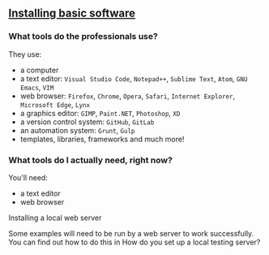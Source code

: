 ## [Installing basic software](https://developer.mozilla.org/en-US/docs/Learn/Getting_started_with_the_web/Installing_basic_software)

### What tools do the professionals use?

They use:
* a computer
* a text editor: `Visual Studio Code`, `Notepad++`, `Sublime Text`, `Atom`, `GNU Emacs`, `VIM`
* web browser: `Firefox`, `Chrome`, `Opera`, `Safari`, `Internet Explorer`, `Microsoft Edge`, `Lynx`
* a graphics editor: `GIMP`, `Paint.NET`, `Photoshop`, `XD`
* a version control system: `GitHub`, `GitLab`
* an automation system: `Grunt`, `Gulp`
* templates, libraries, frameworks and much more!

### What tools do I actually need, right now?

You'll need:
* a text editor
* web browser

Installing a local web server

Some examples will need to be run by a web server to work successfully. You can find out how to do this in How do you set up a local testing server?
